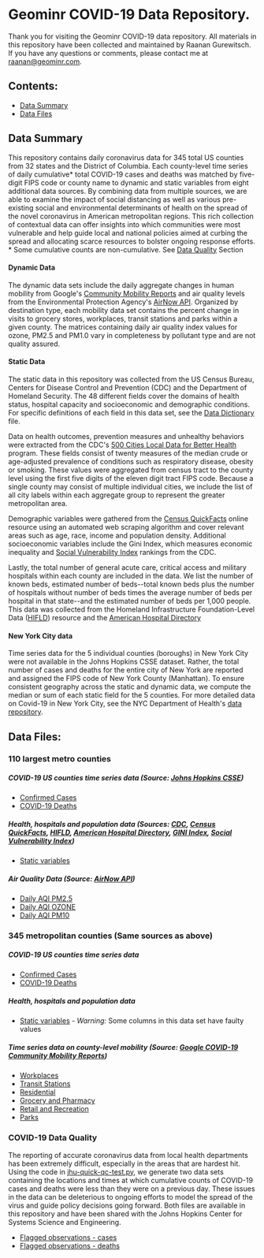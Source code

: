 # Geominr COVID-19 Data Repository.
Thank you for visiting the Geominr COVID-19 data repository. All materials in this repository have been collected and maintained by Raanan Gurewitsch. If you have any questions or comments, please contact me at raanan@geominr.com.

## Contents:
* [Data Summary](https://github.com/geominr/covid-19#data-summary)
* [Data Files](https://github.com/geominr/covid-19#data-files)

## Data Summary
This repository contains daily coronavirus data for 345 total US counties from 32 states and the District of Columbia. Each county-level time series of daily cumulative* total COVID-19 cases and deaths was matched by five-digit FIPS code or county name to dynamic and static variables from eight additional data sources. By combining data from multiple sources, we are able to examine the impact of social distancing as well as various pre-existing social and environmental determinants of health on the spread of the novel coronavirus in American metropolitan regions. This rich collection of contextual data can offer insights into which communities were most vulnerable and help guide local and national policies aimed at curbing the spread and allocating scarce resources to bolster ongoing response efforts.  
\* Some cumulative counts are non-cumulative. See [Data Quality](https://github.com/geominr/covid-19#covid-19-data-quality) Section
#### Dynamic Data
The dynamic data sets include the daily aggregate changes in human mobility from Google's [Community Mobility Reports](https://www.google.com/covid19/mobility/) and air quality levels from the Environmental Protection Agency's [AirNow API](https://docs.airnowapi.org/webservices). Organized by destination type, each mobility data set contains the percent change in visits to grocery stores, workplaces, transit stations and parks within a given county. The matrices containing daily air quality index values for ozone, PM2.5 and PM1.0 vary in completeness by pollutant type and are not quality assured.
#### Static Data
<p>The static data in this repository was collected from the US Census Bureau, Centers for Disease Control and Prevention (CDC) and the Department of Homeland Security. The 48 different fields cover the domains of health status, hospital capacity and socioeconomic and demographic conditions. For specific definitions of each field in this data set, see the <a href="https://github.com/geominr/covid-19/blob/master/StaticDataDictionary.csv">Data Dictionary</a> file.</p>
<p>Data on health outcomes, prevention measures and unhealthy behaviors were extracted from the CDC's <a href="https://chronicdata.cdc.gov/500-Cities/500-Cities-Local-Data-for-Better-Health-2019-relea/6vp6-wxuq">500 Cities Local Data for Better Health</a> program. These fields consist of twenty measures of the median crude or age-adjusted prevalence of conditions such as respiratory disease, obesity or smoking. These values were aggregated from census tract to the county level using the first five digits of the eleven digit tract FIPS code. Because a single county may consist of multiple individual cities, we include the list of all city labels within each aggregate group to represent the greater metropolitan area. </p>
<p>Demographic variables were gathered from the <a href="https://www.census.gov/quickfacts/fact/table/US/PST045219">Census QuickFacts</a> online resource using an automated web scraping algorithm and cover relevant areas such as age, race, income and population density. Additional socioeconomic variables include the Gini Index, which measures economic inequality and <a href="https://svi.cdc.gov/index.html">Social Vulnerability Index</a> rankings from the CDC.</p>
<p>Lastly, the total number of general acute care, critical access and military hospitals within each county are included in the data. We list the number of known beds, estimated number of beds--total known beds plus the number of hospitals without number of beds times the average number of beds per hospital in that state--and the estimated number of beds per 1,000 people. This data was collected from the Homeland Infrastructure Foundation-Level Data (<a href="https://hifld-geoplatform.opendata.arcgis.com/datasets/hospitals">HIFLD</a>) resource and the <a href="https://www.ahd.com/state_statistics.html">American Hospital Directory</a></p>

#### New York City data
Time series data for the 5 individual counties (boroughs) in New York City were not available in the Johns Hopkins CSSE dataset. Rather, the total number of cases and deaths for the entire city of New York are reported and assigned the FIPS code of New York County (Manhattan). To ensure consistent geography across the static and dynamic data, we compute the median or sum of each static field for the 5 counties. For more detailed data on Covid-19 in New York City, see the NYC Department of Health's [data repository](https://github.com/nychealth/coronavirus-data).
 
## Data Files:
### 110 largest metro counties
##### COVID-19 US counties time series data (Source: [Johns Hopkins CSSE](https://github.com/CSSEGISandData/COVID-19/tree/master/csse_covid_19_data/csse_covid_19_time_series))
* [Confirmed Cases](https://github.com/geominr/covid-19/blob/master/covid-county-data/110%20Cities/Covid19-cases-110USCities.csv)
* [COVID-19 Deaths](https://github.com/geominr/covid-19/blob/master/covid-county-data/110%20Cities/Covid19-deaths-110USCities.csv)

##### Health, hospitals and population data (Sources: [CDC](https://chronicdata.cdc.gov/500-Cities/500-Cities-Local-Data-for-Better-Health-2019-relea/6vp6-wxuq), [Census QuickFacts](https://www.census.gov/quickfacts/fact/table/US/PST045219), [HIFLD](https://hifld-geoplatform.opendata.arcgis.com/datasets/hospitals), [American Hospital Directory](https://www.ahd.com/state_statistics.html), [GINI Index](https://www.census.gov/topics/income-poverty/income-inequality/about/metrics/gini-index.html), [Social Vulnerability Index](https://svi.cdc.gov/index.html))
* [Static variables](https://github.com/geominr/covid-19/blob/master/covid-county-data/110%20Cities/static-110USCities.csv)

##### Air Quality Data (Source: [AirNow API](https://docs.airnowapi.org/webservices))
* [Daily AQI PM2.5](https://github.com/geominr/covid-19/blob/master/covid-county-data/110%20Cities/pm25-110.csv)
* [Daily AQI OZONE](https://github.com/geominr/covid-19/blob/master/covid-county-data/110%20Cities/ozone-110.csv)
* [Daily AQI PM10](https://github.com/geominr/covid-19/blob/master/covid-county-data/110%20Cities/pm10-110.csv)

### 345 metropolitan counties (Same sources as above)
##### COVID-19 US counties time series data
* [Confirmed Cases](https://github.com/geominr/covid-19/blob/master/covid-county-data/covid-cases.csv)
* [COVID-19 Deaths](https://github.com/geominr/covid-19/blob/master/covid-county-data/covid-deaths.csv)

##### Health, hospitals and population data
* [Static variables](https://github.com/geominr/covid-19/blob/master/covid-county-data/static.csv) - *Warning:* Some columns in this data set have faulty values

##### Time series data on county-level mobility (Source: [Google COVID-19 Community Mobility Reports](https://www.google.com/covid19/mobility/))
* [Workplaces](https://github.com/geominr/covid-19/blob/master/covid-county-data/workplaces_percent_change_from_baseline.csv)
* [Transit Stations](https://github.com/geominr/covid-19/blob/master/covid-county-data/transit_stations_percent_change_from_baseline.csv)
* [Residential](https://github.com/geominr/covid-19/blob/master/covid-county-data/residential_percent_change_from_baseline.csv)
* [Grocery and Pharmacy](https://github.com/geominr/covid-19/blob/master/covid-county-data/grocery_and_pharmacy_percent_change_from_baseline.csv)
* [Retail and Recreation](https://github.com/geominr/covid-19/blob/master/covid-county-data/retail_and_recreation_percent_change_from_baseline.csv)
* [Parks](https://github.com/geominr/covid-19/blob/master/covid-county-data/parks_percent_change_from_baseline.csv)


### COVID-19 Data Quality 
The reporting of accurate coronavirus data from local health departments has been extremely difficult, especially in the areas that are hardest hit. Using the code in [jhu-quick-qc-test.py](https://github.com/geominr/covid-19/blob/master/Data%20Quality/jhu-quick-qc-test.py), we generate two data sets containing the locations and times at which cumulative counts of COVID-19 cases and deaths were less than they were on a previous day. These issues in the data can be deleterious to ongoing efforts to model the spread of the virus and guide policy decisions going forward. Both files are available in this repository and have been shared with the Johns Hopkins Center for Systems Science and Engineering.
* [Flagged observations - cases](https://github.com/geominr/covid-19/blob/master/covid-county-data/data-quality/jhu_uscounty_covidCases_flags.csv)
* [Flagged observations - deaths](https://github.com/geominr/covid-19/blob/master/covid-county-data/data-quality/jhu_uscounty_covidDeaths_flags.csv)







